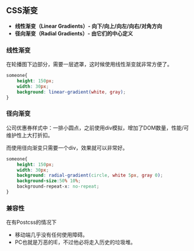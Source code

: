 ## CSS渐变

- **线性渐变（Linear Gradients）- 向下/向上/向左/向右/对角方向**
- **径向渐变（Radial Gradients）- 由它们的中心定义**


### 线性渐变

在轮播图下边部分，需要一层遮罩，这时候使用线性渐变就非常方便了。

```scss
someone{
  	height: 150px;
    width: 30px;
    background: linear-gradient(white, gray); 
}
```



### 径向渐变

公司优惠券样式中：一排小圆点，之前使用div模拟，增加了DOM数量，性能/可维护性上大打折扣。

而使用径向渐变只需要一个div，效果就可以非常好。

```scss
someone{
  	height: 150px;
    width: 30px;
    background: radial-gradient(circle, white 5px, gray 0); 
	background-size:50% 10%;
	background-repeat-x: no-repeat; 
}
```



### 兼容性

在有Postcss的情况下

- 移动端几乎没有任何使用障碍。
- PC也就是万恶的IE，不过他必将走入历史的垃圾堆。

